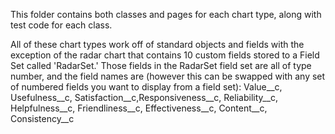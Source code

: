 This folder contains both classes and pages for each chart type, along with test code for each class.

All of these chart types work off of standard objects and fields with the exception of the radar chart that contains 10 custom fields stored to a Field Set called 'RadarSet.' Those fields in the RadarSet field set are all of type number, and the field names are (however this can be swapped with any set of numbered fields you want to display from a field set): Value__c, Usefulness__c, Satisfaction__c,Responsiveness__c, Reliability__c, Helpfulness__c, Friendliness__c, Effectiveness__c, Content__c, Consistency__c
